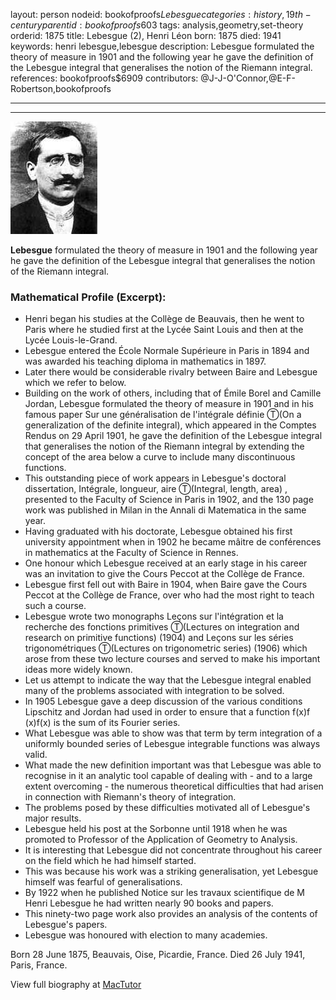 layout: person
nodeid: bookofproofs$Lebesgue
categories: history,19th-century
parentid: bookofproofs$603
tags: analysis,geometry,set-theory
orderid: 1875
title: Lebesgue (2), Henri Léon
born: 1875
died: 1941
keywords: henri lebesgue,lebesgue
description: Lebesgue formulated the theory of measure in 1901 and the following year he gave the definition of the Lebesgue integral that generalises the notion of the Riemann integral.
references: bookofproofs$6909
contributors: @J-J-O'Connor,@E-F-Robertson,bookofproofs

---



---

![Lebesgue.jpg](https://github.com/bookofproofs/bookofproofs.github.io/blob/main/_sources/_assets/images/portraits/Lebesgue.jpg?raw=true)

**Lebesgue** formulated the theory of measure in 1901 and the following year he gave the definition of the Lebesgue integral that generalises the notion of the Riemann integral.

### Mathematical Profile (Excerpt):
* Henri began his studies at the Collège de Beauvais, then he went to Paris where he studied first at the Lycée Saint Louis and then at the Lycée Louis-le-Grand.
* Lebesgue entered the École Normale Supérieure in Paris in 1894 and was awarded his teaching diploma in mathematics in 1897.
* Later there would be considerable rivalry between Baire and Lebesgue which we refer to below.
* Building on the work of others, including that of Émile Borel and Camille Jordan, Lebesgue formulated the theory of measure in 1901 and in his famous paper Sur une généralisation de l'intégrale définie Ⓣ(On a generalization of the definite integral), which appeared in the Comptes Rendus on 29 April 1901, he gave the definition of the Lebesgue integral that generalises the notion of the Riemann integral by extending the concept of the area below a curve to include many discontinuous functions.
* This outstanding piece of work appears in Lebesgue's doctoral dissertation, Intégrale, longueur, aire Ⓣ(Integral, length, area) , presented to the Faculty of Science in Paris in 1902, and the 130 page work was published in Milan in the Annali di Matematica in the same year.
* Having graduated with his doctorate, Lebesgue obtained his first university appointment when in 1902 he became mâitre de conférences in mathematics at the Faculty of Science in Rennes.
* One honour which Lebesgue received at an early stage in his career was an invitation to give the Cours Peccot at the Collège de France.
* Lebesgue first fell out with Baire in 1904, when Baire gave the Cours Peccot at the Collège de France, over who had the most right to teach such a course.
* Lebesgue wrote two monographs Leçons sur l'intégration et la recherche des fonctions primitives Ⓣ(Lectures on integration and research on primitive functions) (1904) and Leçons sur les séries trigonométriques Ⓣ(Lectures on trigonometric series) (1906) which arose from these two lecture courses and served to make his important ideas more widely known.
* Let us attempt to indicate the way that the Lebesgue integral enabled many of the problems associated with integration to be solved.
* In 1905 Lebesgue gave a deep discussion of the various conditions Lipschitz and Jordan had used in order to ensure that a function f(x)f (x)f(x) is the sum of its Fourier series.
* What Lebesgue was able to show was that term by term integration of a uniformly bounded series of Lebesgue integrable functions was always valid.
* What made the new definition important was that Lebesgue was able to recognise in it an analytic tool capable of dealing with - and to a large extent overcoming - the numerous theoretical difficulties that had arisen in connection with Riemann's theory of integration.
* The problems posed by these difficulties motivated all of Lebesgue's major results.
* Lebesgue held his post at the Sorbonne until 1918 when he was promoted to Professor of the Application of Geometry to Analysis.
* It is interesting that Lebesgue did not concentrate throughout his career on the field which he had himself started.
* This was because his work was a striking generalisation, yet Lebesgue himself was fearful of generalisations.
* By 1922 when he published Notice sur les travaux scientifique de M Henri Lebesgue he had written nearly 90 books and papers.
* This ninety-two page work also provides an analysis of the contents of Lebesgue's papers.
* Lebesgue was honoured with election to many academies.

Born 28 June 1875, Beauvais, Oise, Picardie, France. Died 26 July 1941, Paris, France.

View full biography at [MacTutor](https://mathshistory.st-andrews.ac.uk/Biographies/Lebesgue/)
